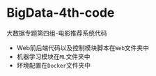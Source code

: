 # BigData-4th-code
 大数据专题第四组-电影推荐系统代码

- Web前后端代码以及控制模块脚本在`Web`文件夹中
- 机器学习模块在`ML`文件夹中
- 环境配置在`Docker`文件夹中